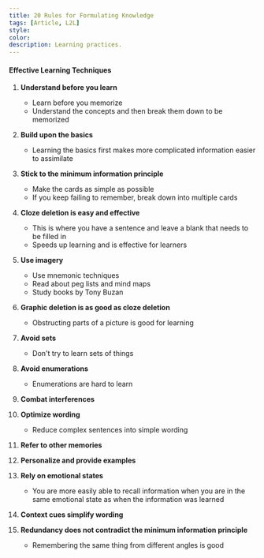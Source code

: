 ```yaml
---
title: 20 Rules for Formulating Knowledge
tags: [Article, L2L]
style: 
color:
description: Learning practices.
---
```


#### Effective Learning Techniques

1. **Understand before you learn**
   - Learn before you memorize
   - Understand the concepts and then break them down to be memorized

2. **Build upon the basics**
   - Learning the basics first makes more complicated information easier to assimilate

3. **Stick to the minimum information principle**
   - Make the cards as simple as possible
   - If you keep failing to remember, break down into multiple cards

4. **Cloze deletion is easy and effective**
   - This is where you have a sentence and leave a blank that needs to be filled in
   - Speeds up learning and is effective for learners

5. **Use imagery**
   - Use mnemonic techniques
   - Read about peg lists and mind maps
   - Study books by Tony Buzan

6. **Graphic deletion is as good as cloze deletion**
   - Obstructing parts of a picture is good for learning

7. **Avoid sets**
   - Don't try to learn sets of things

8. **Avoid enumerations**
   - Enumerations are hard to learn

9. **Combat interferences**

10. **Optimize wording**
    - Reduce complex sentences into simple wording

11. **Refer to other memories**

12. **Personalize and provide examples**

13. **Rely on emotional states**
    - You are more easily able to recall information when you are in the same emotional state as when the information was learned

14. **Context cues simplify wording**

15. **Redundancy does not contradict the minimum information principle**
    - Remembering the same thing from different angles is good






